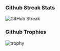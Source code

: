 ### Github Streak Stats
![GitHub Streak](https://github-readme-streak-stats.herokuapp.com?user=strivert&theme=cobalt&date_format=j%20M%5B%20Y%5D&background=000000&border=7536B2&stroke=9243DD&ring=89502D&fire=FF9554&currStreakNum=D280FF&sideNums=BC52FF&currStreakLabel=64EAE2&sideLabels=48A8A2&dates=A42EE5)

### Github Trophies
![trophy](https://github-profile-trophy.vercel.app/?username=strivert&theme=algolia&margin-w=10&margin-h=10&no-bg=true&no-frame=true)
